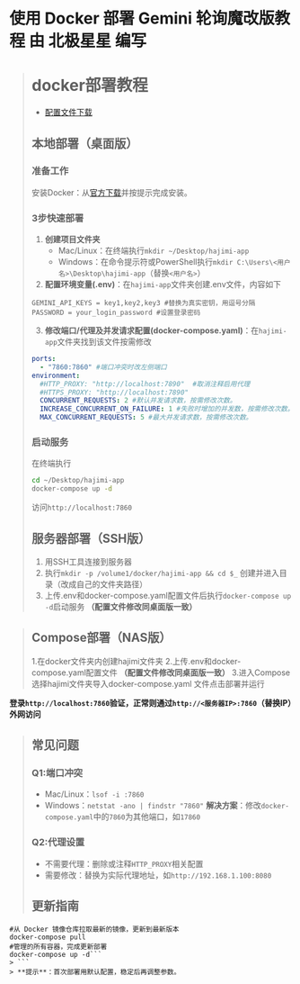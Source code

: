 # 使用 Docker 部署 Gemini 轮询魔改版教程 由 **北极星星** 编写

> # docker部署教程
> - [配置文件下载](https://github.com/beijixingxing/hajimi/releases/download/%E6%96%87%E4%BB%B6/docker.zip)
> 
> ## 本地部署（桌面版）
> ### 准备工作
> 安装Docker：从[官方下载](https://www.docker.com/)并按提示完成安装。
> ### 3步快速部署
> 1. **创建项目文件夹**
>     - Mac/Linux：在终端执行`mkdir ~/Desktop/hajimi-app`
>     - Windows：在命令提示符或PowerShell执行`mkdir C:\Users\<用户名>\Desktop\hajimi-app`（替换`<用户名>`）
> 2. **配置环境变量(.env)**：在`hajimi-app`文件夹创建.env文件，内容如下
> ```env
> GEMINI_API_KEYS = key1,key2,key3 #替换为真实密钥，用逗号分隔
> PASSWORD = your_login_password #设置登录密码
> ```
> 3. **修改端口/代理及并发请求配置(docker-compose.yaml)**：在`hajimi-app`文件夹找到该文件按需修改
> ```yaml
> ports:
>   - "7860:7860" #端口冲突时改左侧端口
> environment:
>   #HTTP_PROXY: "http://localhost:7890"  #取消注释启用代理
>   #HTTPS_PROXY: "http://localhost:7890"
>   CONCURRENT_REQUESTS: 2 #默认并发请求数，按需修改次数。
>   INCREASE_CONCURRENT_ON_FAILURE: 1 #失败时增加的并发数，按需修改次数。
>   MAX_CONCURRENT_REQUESTS: 5 #最大并发请求数，按需修改次数。
> ```
> ### 启动服务
> 在终端执行
> ```bash
> cd ~/Desktop/hajimi-app 
> docker-compose up -d 
> ```
> 访问`http://localhost:7860`
> 
> ## 服务器部署（SSH版）
> 1. 用SSH工具连接到服务器
> 2. 执行`mkdir -p /volume1/docker/hajimi-app && cd $_` 创建并进入目录（改成自己的文件夹路径）
> 3. 上传.env和docker-compose.yaml配置文件后执行`docker-compose up -d`启动服务 **（配置文件修改同桌面版一致）** 

> ## Compose部署（NAS版）
> 1.在docker文件夹内创建hajimi文件夹
> 2.上传.env和docker-compose.yaml配置文件 **（配置文件修改同桌面版一致）** 
> 3.进入Compose选择hajimi文件夹导入docker-compose.yaml
文件点击部署并运行

**登录`http://localhost:7860`验证，正常则通过`http://<服务器IP>:7860`（替换IP）外网访问**
> 
> ## 常见问题
> ### Q1:端口冲突
> - Mac/Linux：`lsof -i :7860`
> - Windows：`netstat -ano | findstr "7860"`
> **解决方案**：修改`docker-compose.yaml`中的`7860`为其他端口，如`17860`
> ### Q2:代理设置
> - 不需要代理：删除或注释`HTTP_PROXY`相关配置
> - 需要修改：替换为实际代理地址，如`http://192.168.1.100:8080`
> 
> ## 更新指南
```进入项目文件夹，根据需求在SSH终端输入下面指令：
#从 Docker 镜像仓库拉取最新的镜像，更新到最新版本
docker-compose pull
#管理的所有容器，完成更新部署
docker-compose up -d```
> ```
> **提示**：首次部署用默认配置，稳定后再调整参数。
